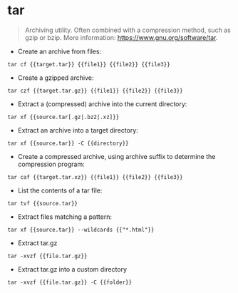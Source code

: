 # tar

> Archiving utility.
> Often combined with a compression method, such as gzip or bzip.
> More information: <https://www.gnu.org/software/tar>.

- Create an archive from files:

`tar cf {{target.tar}} {{file1}} {{file2}} {{file3}}`

- Create a gzipped archive:

`tar czf {{target.tar.gz}} {{file1}} {{file2}} {{file3}}`

- Extract a (compressed) archive into the current directory:

`tar xf {{source.tar[.gz|.bz2|.xz]}}`

- Extract an archive into a target directory:

`tar xf {{source.tar}} -C {{directory}}`

- Create a compressed archive, using archive suffix to determine the compression program:

`tar caf {{target.tar.xz}} {{file1}} {{file2}} {{file3}}`

- List the contents of a tar file:

`tar tvf {{source.tar}}`

- Extract files matching a pattern:

`tar xf {{source.tar}} --wildcards {{"*.html"}}`

- Extract tar.gz 

`tar -xvzf {{file.tar.gz}}`

- Extract tar.gz into a custom directory

`tar -xvzf {{file.tar.gz}} -C {{folder}}`